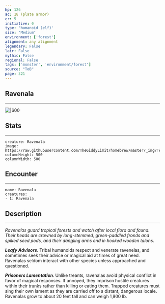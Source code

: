 ```yaml
---
hp: 126
ac: 18 (plate armor)
cr: 5
initiative: 0
type: 'humanoid (elf)'    
size: 'Medium'
environment: ['forest']
alignment: any alignment
legendary: False
lair: False
mythic: False
regional: False
tags: ['monster', 'environment/forest']
source: "ToB"
page: 321
---
```


## Ravenala
---

![|600](https://raw.githubusercontent.com/TheGiddyLimit/homebrew/master/_img/ToB/Ravenala.webp)

## Stats
---

```statblock
creature: Ravenala
image: https://raw.githubusercontent.com/TheGiddyLimit/homebrew/master/_img/ToB/token/Ravenala.png
columnHeight: 500
columnWidth: 500
```

## Encounter
---

```encounter-table
name: Ravenala
creatures:
- 1: Ravenala
```

## Description
---
_Ravenalas guard tropical forests and watch after local flora and fauna. Their heads are crowned by long-stemmed, green-paddled fronds and spiked seed pods, and their dangling arms end in hooked wooden talons._

**_Leafy Advisors_**. Tribal humanoids respect and venerate ravenelas, and sometimes seek their advice or magical aid at times of great need. Ravenalas seldom interact with other species unless approached and questioned.

**_Prisoners Lamentation_**. Unlike treants, ravenalas avoid physical conflict in favor of magical responses. If annoyed, they imprison hostile creatures within their trunks rather than killing or eating them. Trapped creatures must sing their own lament as they are carried off to a distant, dangerous locale.
Ravenalas grow to about 20 feet tall and can weigh 1,800 lb.






